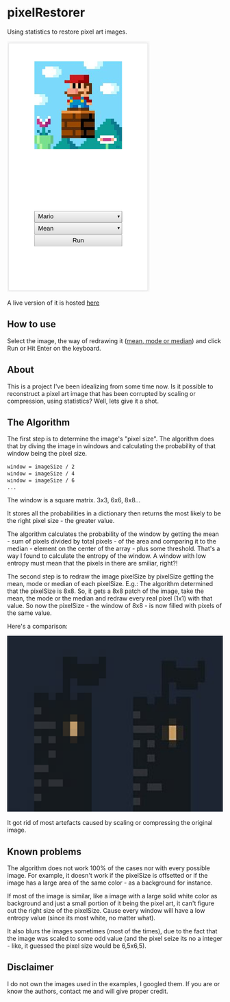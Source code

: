 # pixelRestorer

Using statistics to restore pixel art images.

![pixelRestorer](screenshot.png)

A live version of it is hosted [here](https://victorribeiro.com/pixelRestorer)

## How to use

Select the image, the way of redrawing it ([mean, mode or median](https://www.khanacademy.org/math/statistics-probability/summarizing-quantitative-data/mean-median-basics/a/mean-median-and-mode-review)) and click Run or Hit Enter on the keyboard.

## About 

This is a project I've been idealizing from some time now. Is it possible to reconstruct a pixel art image that has been corrupted by scaling or compression, using statistics? Well, lets give it a shot.

## The Algorithm

The first step is to determine the image's "pixel size". The algorithm does that by diving the image in windows and calculating the probability of that window being the pixel size.

```
window = imageSize / 2
window = imageSize / 4
window = imageSize / 6
...
```

The window is a square matrix. 3x3, 6x6, 8x8...

It stores all the probabilities in a dictionary then returns the most likely to be the right pixel size - the greater value.

The algorithm calculates the probability of the window by getting the mean - sum of pixels divided by total pixels - of the area and comparing it to the median - element on the center of the array - plus some threshold. That's a way I found to calculate the entropy of the window. A window with low entropy must mean that the pixels in there are smiliar, right?!

The second step is to redraw the image pixelSize by pixelSize getting the mean, mode or median of each pixelSize. E.g.: The algorithm determined that the pixelSize is 8x8. So, it gets a 8x8 patch of the image, take the mean, the mode or the median and redraw every real pixel (1x1) with that value. So now the pixelSize - the window of 8x8 - is now filled with pixels of the same value.

Here's a comparison:

![pixelRestorer](comparison.png)

It got rid of most artefacts caused by scaling or compressing the original image.

## Known problems

The algorithm does not work 100% of the cases nor with every possible image. For example, it doesn't work if the pixelSize is offsetted or if the image has a large area of the same color - as a background for instance.

If most of the image is similar, like a image with a large solid white color as background and just a small portion of it being the pixel art, it can't figure out the right size of the pixelSize. Cause every window will have a low entropy value (since its most white, no matter what).

It also blurs the images sometimes (most of the times), due to the fact that the image was scaled to some odd value (and the pixel seize its no a integer - like, it guessed the pixel size would be 6,5x6,5).

## Disclaimer

I do not own the images used in the examples, I googled them. If you are or know the authors, contact me and will give proper credit.
